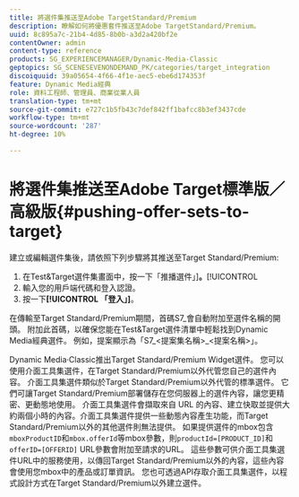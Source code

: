 ```yaml
---
title: 將選件集推送至Adobe TargetStandard/Premium
description: 瞭解如何將優惠套件推送至Adobe TargetStandard/Premium。
uuid: 8c895a7c-21b4-4d85-8b0b-a3d2a420bf2e
contentOwner: admin
content-type: reference
products: SG_EXPERIENCEMANAGER/Dynamic-Media-Classic
geptopics: SG_SCENESEVENONDEMAND_PK/categories/target_integration
discoiquuid: 39a05654-4f66-4f1e-aec5-ebe6d174353f
feature: Dynamic Media經典
role: 資料工程師、管理員、商業從業人員
translation-type: tm+mt
source-git-commit: e727c1b5fb43c7def842ff1bafcc8b3ef3437cde
workflow-type: tm+mt
source-wordcount: '287'
ht-degree: 10%

---
```



# 將選件集推送至Adobe Target標準版／高級版{#pushing-offer-sets-to-target}

建立或編輯選件集後，請依照下列步驟將其推送至Target Standard/Premium:

1. 在Test&amp;Target選件集畫面中，按一下「推播選件」]**。**[!UICONTROL 
1. 輸入您的用戶端代碼和登入認證。
1. 按一下&#x200B;**[!UICONTROL 「登入」]**。

在傳輸至Target Standard/Premium期間，首碼S7_會自動附加至選件名稱的開頭。 附加此首碼，以確保您能在Test&amp;Target選件清單中輕鬆找到Dynamic Media經典選件。 例如，提案顯示為「S7_&lt;提案集名稱>_&lt;提案名稱>」。

Dynamic Media·Classic推出Target Standard/Premium Widget選件。 您可以使用介面工具集選件，在Target Standard/Premium以外代管您自己的選件內容。 介面工具集選件類似於Target Standard/Premium以外代管的標準選件。 它們可讓Target Standard/Premium部署儲存在您伺服器上的選件內容，讓您更精密、更動態地使用。 介面工具集選件會擷取來自 URL 的內容、建立快取並提供大約兩個小時的內容。介面工具集選件提供一些動態內容產生功能，而Target Standard/Premium以外的其他選件則無法提供。 如果提供選件的mbox包含`mboxProductID`和`mbox.offerId`等mbox參數，則`productId=[PRODUCT_ID]`和`offerID=[OFFERID]` URL參數會附加至請求的URL。 這些參數可供介面工具集選件URL中的服務使用，以傳回Target Standard/Premium以外的內容，這些內容會使用您mbox中的產品或訂單資訊。 您也可透過API存取介面工具集選件，以程式設計方式在Target Standard/Premium以外建立選件。
